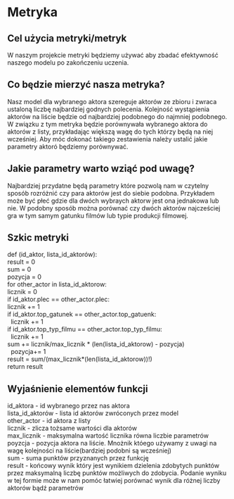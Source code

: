 # Metryka
## Cel użycia metryki/metryk
W naszym projekcie metryki będziemy używać aby zbadać efektywność naszego modelu po zakończeniu uczenia.
## Co będzie mierzyć nasza metryka?
Nasz model dla wybranego aktora szereguje aktorów ze zbioru i zwraca ustaloną liczbę najbardziej godnych polecenia. Kolejność wystąpienia aktorów na liście będzie od najbardziej podobnego do najmniej podobnego. W związku z tym metryka będzie porównywała wybranego aktora do aktorów z listy, przykładając większą wagę do tych którzy będą na niej wcześniej. Aby móc dokonać takiego zestawienia należy ustalić jakie parametry aktoró będziemy porównywać.
## Jakie parametry warto wziąć pod uwagę?
Najbardziej przydatne będą parametry które pozwolą nam w czytelny sposób rozróżnić czy para aktorów jest do siebie podobna. Przykładem może być płeć gdzie dla dwóch wybraych aktorw jest ona jednakowa lub nie. W podobny sposób można porównać czy dwóch aktorów najcześciej gra w tym samym gatunku filmów lub typie produkcji filmowej.
## Szkic metryki
def (id_aktor, lista_id_aktorów):\
  result = 0\
  sum = 0\
  pozycja = 0 \
  for other_actor in lista_id_aktorow:\
    licznik = 0\
    if id_aktor.plec == other_actor.plec:\
         licznik += 1\
    if id_aktor.top_gatunek == other_actor.top_gatuenk:\
         licznik += 1\
    if id_aktor.top_typ_filmu == other_actor.top_typ_filmu:\
         licznik += 1\
    sum += licznik/max_licznik * (len(lista_id_aktorow) - pozycja)\
    pozycja+= 1\
  result = sum/(max_licznik*(len(lista_id_aktorow))!)\
return result
## Wyjaśnienie elementów funkcji
id_aktora - id wybranego przez nas aktora\
lista_id_aktorów - lista id aktorów zwróconych przez model\
other_actor - id aktora z listy\
licznik - zlicza tożsame wartości dla aktorów\
max_licznik - maksymalna wartość licznika równa liczbie parametrów\
poyzcja - pozycja aktora na liście. Mnożnik któego używamy z uwagi na wagę kolejności na liście(bardziej podobni są wcześniej)\
sum - suma punktów przyznanych przez funkcję\
result - końcowy wynik który jest wynikiem dzielenia zdobytych punktów przez maksymalną liczbę punktów możliwych do zdobycia. Podanie wyniku w tej formie może w nam pomóc łatwiej porównać wynik dla różnej liczby aktorów bądź parametrów
